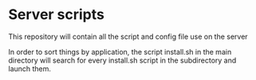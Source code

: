 # Server scripts

This repository will contain all the script and config file use on the server

In order to sort things by application, the script install.sh in the main directory will search for every install.sh script in the subdirectory and launch them.
